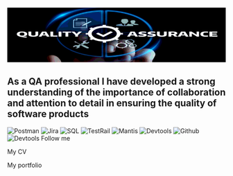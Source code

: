 ![Header](https://github.com/DenysP14/denysp14/blob/main/assets/img%20(1).png)

## As a QA professional I have developed a strong understanding of the importance of collaboration and attention to detail in ensuring the quality of software products

![Postman](https://img.shields.io/badge/Postman-black?style=for-the-badge&logo=postman)
![Jira](https://img.shields.io/badge/Jira-black?style=for-the-badge&logo=Jira)
![SQL](https://img.shields.io/badge/SQL-black?style=for-the-badge&logo=mySQL)
![TestRail](https://img.shields.io/badge/Testrail-black?style=for-the-badge&logo=Testrail)
![Mantis](https://img.shields.io/badge/postgreSQL-black?style=for-the-badge&logo=postgresql)
![Devtools](https://img.shields.io/badge/devtools-black?style=for-the-badge&logo=googlechrome)
![Github](https://img.shields.io/badge/github-black?style=for-the-badge&logo=github)
![Devtools](https://img.shields.io/badge/vscode-black?style=for-the-badge&logo=visualstudio)
Follow me

My CV

My portfolio